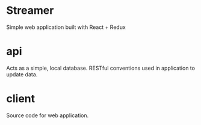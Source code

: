 # Streamer
Simple web application built with React + Redux 

# api
Acts as a simple, local database. RESTful conventions used in application to update data.

# client
Source code for web application. 
